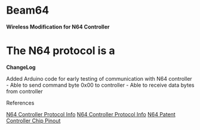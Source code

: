 # Beam64
**Wireless Modification for N64 Controller**

The N64 protocol is a 
=======
**ChangeLog**

Added Arduino code for early testing of communication with N64 controller
    - Able to send command byte 0x00 to controller
	- Able to receive data bytes from controller 


References

[N64 Controller Protocol Info](http://afermiano.com/index.php/n64-controller-protocol)
[N64 Controller Protocol Info](https://kthompson.gitlab.io/2016/07/26/n64-controller-protocol.html)
[N64 Patent](https://patentimages.storage.googleapis.com/a0/db/08/11d1c70ea3e80b/US6454652.pdf)
[Controller Chip Pinout](https://bitbuilt.net/forums/index.php?threads/official-controller-chip-pinout.58/)

